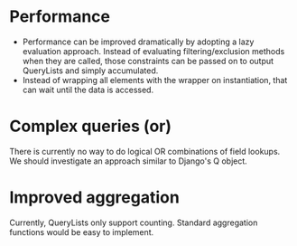 # Performance

* Performance can be improved dramatically by adopting a lazy evaluation
approach. Instead of evaluating filtering/exclusion methods when they are
called, those constraints can be passed on to output QueryLists and simply
accumulated.
* Instead of wrapping all elements with the wrapper on instantiation, that
can wait until the data is accessed.

# Complex queries (or)

There is currently no way to do logical OR combinations of field lookups. We
should investigate an approach similar to Django's Q object.

# Improved aggregation

Currently, QueryLists only support counting. Standard aggregation functions
would be easy to implement.
